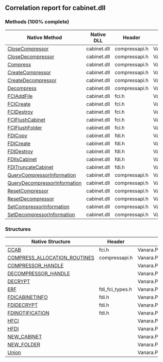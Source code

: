 ## Correlation report for cabinet.dll  
### Methods (100% complete)  
Native Method | Native DLL | Header | Managed Method  
--- | --- | --- | ---  
[CloseCompressor](http://msdn2.microsoft.com/en-us/library/098cf0b9-cd42-4a40-b30f-d7364d067e41) | cabinet.dll | compressapi.h | Vanara.PInvoke.Cabinet.CloseCompressor  
[CloseDecompressor](http://msdn2.microsoft.com/en-us/library/bcc4b342-9b84-43c6-aac0-c8f8ea5089c8) | cabinet.dll | compressapi.h | Vanara.PInvoke.Cabinet.CloseDecompressor  
[Compress](http://msdn2.microsoft.com/en-us/library/0e32501c-5213-43e6-88ca-1e424181d7a2) | cabinet.dll | compressapi.h | Vanara.PInvoke.Cabinet.Compress  
[CreateCompressor](http://msdn2.microsoft.com/en-us/library/782b3c08-158a-4bbd-89a5-c20666cbfb94) | cabinet.dll | compressapi.h | Vanara.PInvoke.Cabinet.CreateCompressor  
[CreateDecompressor](http://msdn2.microsoft.com/en-us/library/a30b3ebe-24ef-4615-a555-a0383b46cd15) | cabinet.dll | compressapi.h | Vanara.PInvoke.Cabinet.CreateDecompressor  
[Decompress](http://msdn2.microsoft.com/en-us/library/654b88c7-14f2-43d4-8850-675ea303b439) | cabinet.dll | compressapi.h | Vanara.PInvoke.Cabinet.Decompress  
[FCIAddFile](http://msdn2.microsoft.com/en-us/library/f99e8718-853b-4d35-98ae-61a8333dbaba) | cabinet.dll | fci.h | Vanara.PInvoke.Cabinet.FCIAddFile  
[FCICreate](http://msdn2.microsoft.com/en-us/library/bfcea06d-2f09-405c-955c-0f56149148f2) | cabinet.dll | fci.h | Vanara.PInvoke.Cabinet.FCICreate  
[FCIDestroy](http://msdn2.microsoft.com/en-us/library/bb1a6294-664f-450f-b8ec-d6f8957d920e) | cabinet.dll | fci.h | Vanara.PInvoke.Cabinet.FCIDestroy  
[FCIFlushCabinet](http://msdn2.microsoft.com/en-us/library/dc586260-180e-4a6b-accf-2ddd62ac1335) | cabinet.dll | fci.h | Vanara.PInvoke.Cabinet.FCIFlushCabinet  
[FCIFlushFolder](http://msdn2.microsoft.com/en-us/library/dc9c226e-e309-48c3-9edb-3f0a040c0c18) | cabinet.dll | fci.h | Vanara.PInvoke.Cabinet.FCIFlushFolder  
[FDICopy](http://msdn2.microsoft.com/en-us/library/6ec2b10b-f70a-4a22-beff-df6b6a4c4cfd) | cabinet.dll | fdi.h | Vanara.PInvoke.Cabinet.FDICopy  
[FDICreate](http://msdn2.microsoft.com/en-us/library/90634725-b7a8-4369-8a91-684debee9548) | cabinet.dll | fdi.h | Vanara.PInvoke.Cabinet.FDICreate  
[FDIDestroy](http://msdn2.microsoft.com/en-us/library/fe3b8045-a476-4a21-b732-0d4799798faf) | cabinet.dll | fdi.h | Vanara.PInvoke.Cabinet.FDIDestroy  
[FDIIsCabinet](http://msdn2.microsoft.com/en-us/library/01d223ca-56c6-49fa-b9e6-e5eeda88936a) | cabinet.dll | fdi.h | Vanara.PInvoke.Cabinet.FDIIsCabinet  
[FDITruncateCabinet](http://msdn2.microsoft.com/en-us/library/c923b0a5-1a8d-42aa-bd05-0d318199756d) | cabinet.dll | fdi.h | Vanara.PInvoke.Cabinet.FDITruncateCabinet  
[QueryCompressorInformation](http://msdn2.microsoft.com/en-us/library/90b2ef29-c488-4d32-a315-312b25a0e585) | cabinet.dll | compressapi.h | Vanara.PInvoke.Cabinet.QueryCompressorInformation  
[QueryDecompressorInformation](http://msdn2.microsoft.com/en-us/library/85b39c04-2145-45d2-be59-24615905353d) | cabinet.dll | compressapi.h | Vanara.PInvoke.Cabinet.QueryDecompressorInformation  
[ResetCompressor](http://msdn2.microsoft.com/en-us/library/1ea542e0-7236-4158-9578-f5d55f8c7f8e) | cabinet.dll | compressapi.h | Vanara.PInvoke.Cabinet.ResetCompressor  
[ResetDecompressor](http://msdn2.microsoft.com/en-us/library/45243dac-bf07-4fee-aaf3-1482f4f009d9) | cabinet.dll | compressapi.h | Vanara.PInvoke.Cabinet.ResetDecompressor  
[SetCompressorInformation](http://msdn2.microsoft.com/en-us/library/f8c2c425-9b21-4fe3-8b81-d8bf3cd8ec5b) | cabinet.dll | compressapi.h | Vanara.PInvoke.Cabinet.SetCompressorInformation  
[SetDecompressorInformation](http://msdn2.microsoft.com/en-us/library/804B73D3-E68E-43A3-8F23-6A46ABDECB23) | cabinet.dll | compressapi.h | Vanara.PInvoke.Cabinet.SetDecompressorInformation  
### Structures  
Native Structure | Header | Managed Structure  
--- | --- | ---  
[CCAB](http://msdn2.microsoft.com/en-us/library/e25cb72b-4c96-40e9-9fd5-2920e4a01d3a) | fci.h | Vanara.PInvoke.Cabinet+CCAB  
[COMPRESS_ALLOCATION_ROUTINES](http://msdn2.microsoft.com/en-us/library/91f541c8-36b9-4ec2-ae37-0b41aa6fd623) | compressapi.h | Vanara.PInvoke.Cabinet+COMPRESS_ALLOCATION_ROUTINES  
[COMPRESSOR_HANDLE](https://www.google.com/search?num=5&q=COMPRESSOR_HANDLE+site%3Amicrosoft.com) |  | Vanara.PInvoke.Cabinet+COMPRESSOR_HANDLE  
[DECOMPRESSOR_HANDLE](https://www.google.com/search?num=5&q=DECOMPRESSOR_HANDLE+site%3Amicrosoft.com) |  | Vanara.PInvoke.Cabinet+DECOMPRESSOR_HANDLE  
[DECRYPT](https://www.google.com/search?num=5&q=DECRYPT+site%3Amicrosoft.com) |  | Vanara.PInvoke.Cabinet+FDIDECRYPT+DECRYPT  
[ERF](http://msdn2.microsoft.com/en-us/library/ddbccad9-a68c-4be7-90dc-e3dd25f5cf3b) | fdi_fci_types.h | Vanara.PInvoke.Cabinet+ERF  
[FDICABINETINFO](http://msdn2.microsoft.com/en-us/library/fde1a2ca-60cd-4a4d-9872-681e2f8f4fb1) | fdi.h | Vanara.PInvoke.Cabinet+FDICABINETINFO  
[FDIDECRYPT](https://www.google.com/search?num=5&q=FDIDECRYPT+site%3Amicrosoft.com) | fdi.h | Vanara.PInvoke.Cabinet+FDIDECRYPT  
[FDINOTIFICATION](http://msdn2.microsoft.com/en-us/library/8b92226e-b19a-4624-925e-4a98d037637d) | fdi.h | Vanara.PInvoke.Cabinet+FDINOTIFICATION  
[HFCI](https://www.google.com/search?num=5&q=HFCI+site%3Amicrosoft.com) |  | Vanara.PInvoke.Cabinet+HFCI  
[HFDI](https://www.google.com/search?num=5&q=HFDI+site%3Amicrosoft.com) |  | Vanara.PInvoke.Cabinet+HFDI  
[NEW_CABINET](https://www.google.com/search?num=5&q=NEW_CABINET+site%3Amicrosoft.com) |  | Vanara.PInvoke.Cabinet+FDIDECRYPT+NEW_CABINET  
[NEW_FOLDER](https://www.google.com/search?num=5&q=NEW_FOLDER+site%3Amicrosoft.com) |  | Vanara.PInvoke.Cabinet+FDIDECRYPT+NEW_FOLDER  
[Union](https://www.google.com/search?num=5&q=Union+site%3Amicrosoft.com) |  | Vanara.PInvoke.Cabinet+FDIDECRYPT+Union  
